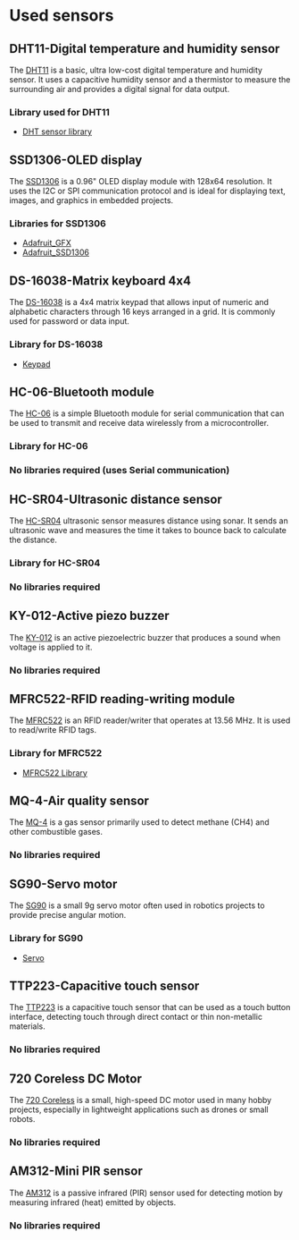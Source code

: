 # Used sensors

## DHT11-Digital temperature and humidity sensor
The [DHT11](https://github.com/DochevM/Arduino-Mega-2560/blob/main/Documents/DHT11.pdf) is a basic, ultra low-cost digital temperature and humidity sensor. It uses a capacitive humidity sensor and a thermistor to measure the surrounding air and provides a digital signal for data output.

### Library used for DHT11
- [DHT sensor library](https://github.com/adafruit/DHT-sensor-library?utm_source=platformio&utm_medium=piohome)

## SSD1306-OLED display
The [SSD1306](https://github.com/DochevM/Arduino-Mega-2560/blob/main/Documents/SSD1306.pdf) is a 0.96" OLED display module with 128x64 resolution. It uses the I2C or SPI communication protocol and is ideal for displaying text, images, and graphics in embedded projects.

### Libraries for SSD1306
- [Adafruit_GFX](https://github.com/adafruit/Adafruit-GFX-Library)
- [Adafruit_SSD1306](https://github.com/adafruit/Adafruit_SSD1306)

## DS-16038-Matrix keyboard 4x4
The [DS-16038](https://github.com/DochevM/Arduino-Mega-2560/blob/main/Documents/DS-16038.pdf) is a 4x4 matrix keypad that allows input of numeric and alphabetic characters through 16 keys arranged in a grid. It is commonly used for password or data input.

### Library for DS-16038
- [Keypad](https://github.com/Chris--A/Keypad)

## HC-06-Bluetooth module
The [HC-06](https://github.com/DochevM/Arduino-Mega-2560/blob/main/Documents/hc06.pdf) is a simple Bluetooth module for serial communication that can be used to transmit and receive data wirelessly from a microcontroller.

### Library for HC-06
### **No libraries required** (uses Serial communication)

## HC-SR04-Ultrasonic distance sensor
The [HC-SR04](https://github.com/DochevM/Arduino-Mega-2560/blob/main/Documents/HCSR04.pdf) ultrasonic sensor measures distance using sonar. It sends an ultrasonic wave and measures the time it takes to bounce back to calculate the distance.

### Library for HC-SR04
### **No libraries required**

## KY-012-Active piezo buzzer
The [KY-012](https://github.com/DochevM/Arduino-Mega-2560/blob/main/Documents/KY012APB.pdf) is an active piezoelectric buzzer that produces a sound when voltage is applied to it.

### **No libraries required**

## MFRC522-RFID reading-writing module
The [MFRC522](https://github.com/DochevM/Arduino-Mega-2560/blob/main/Documents/MFRC522.pdf) is an RFID reader/writer that operates at 13.56 MHz. It is used to read/write RFID tags.

### Library for MFRC522
- [MFRC522 Library](https://github.com/miguelbalboa/rfid)

## MQ-4-Air quality sensor
The [MQ-4](https://github.com/DochevM/Arduino-Mega-2560/blob/main/Documents/MQ-4.pdf) is a gas sensor primarily used to detect methane (CH4) and other combustible gases.

### **No libraries required**

## SG90-Servo motor
The [SG90](https://github.com/DochevM/Arduino-Mega-2560/blob/main/Documents/sg90.pdf) is a small 9g servo motor often used in robotics projects to provide precise angular motion.

### Library for SG90
- [Servo](https://github.com/arduino-libraries/Servo)

## TTP223-Capacitive touch sensor
The [TTP223](https://github.com/DochevM/Arduino-Mega-2560/blob/main/Documents/TTP223.pdf) is a capacitive touch sensor that can be used as a touch button interface, detecting touch through direct contact or thin non-metallic materials.

### **No libraries required**

## 720 Coreless DC Motor
The [720 Coreless](https://github.com/DochevM/Arduino-Mega-2560/blob/main/Documents/Coreless%20Motor%20720.pdf) is a small, high-speed DC motor used in many hobby projects, especially in lightweight applications such as drones or small robots.

### **No libraries required**

## AM312-Mini PIR sensor
The [AM312](https://github.com/DochevM/Arduino-Mega-2560/blob/main/Documents/am312.pdf) is a passive infrared (PIR) sensor used for detecting motion by measuring infrared (heat) emitted by objects.

### **No libraries required**
